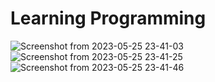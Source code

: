 
# Learning Programming
![Screenshot from 2023-05-25 23-41-03](https://github.com/KKBUGHUNTER/KKBUGHUNTER/assets/91019132/bf7a8a9c-d294-4319-91d1-cbf3128465c6)
![Screenshot from 2023-05-25 23-41-25](https://github.com/KKBUGHUNTER/KKBUGHUNTER/assets/91019132/90c5688e-181b-4a25-9cc5-3f5257a50dab)
![Screenshot from 2023-05-25 23-41-46](https://github.com/KKBUGHUNTER/KKBUGHUNTER/assets/91019132/384ae2af-fa3c-4c25-9777-9700717652b2)















